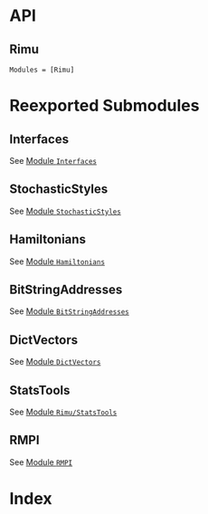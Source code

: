 # API

## Rimu
```@autodocs
Modules = [Rimu]
```
# Reexported Submodules

## Interfaces

See [Module `Interfaces`](@ref)

## StochasticStyles

See [Module `StochasticStyles`](@ref)

## Hamiltonians

See [Module `Hamiltonians`](@ref)

## BitStringAddresses

See [Module `BitStringAddresses`](@ref)

## DictVectors

See [Module `DictVectors`](@ref)

## StatsTools

See [Module `Rimu/StatsTools`](@ref)

## RMPI

See [Module `RMPI`](@ref)

# Index

```@index
```
